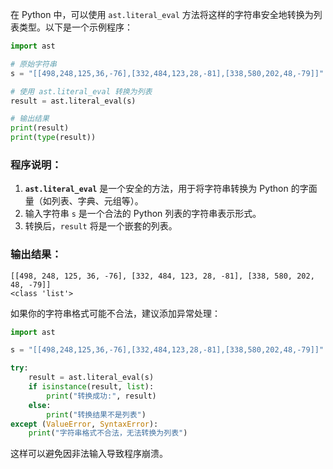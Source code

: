 在 Python 中，可以使用 `ast.literal_eval` 方法将这样的字符串安全地转换为列表类型。以下是一个示例程序：

```python
import ast

# 原始字符串
s = "[[498,248,125,36,-76],[332,484,123,28,-81],[338,580,202,48,-79]]"

# 使用 ast.literal_eval 转换为列表
result = ast.literal_eval(s)

# 输出结果
print(result)
print(type(result))
```

### 程序说明：
1. **`ast.literal_eval`** 是一个安全的方法，用于将字符串转换为 Python 的字面量（如列表、字典、元组等）。
2. 输入字符串 `s` 是一个合法的 Python 列表的字符串表示形式。
3. 转换后，`result` 将是一个嵌套的列表。

### 输出结果：
```
[[498, 248, 125, 36, -76], [332, 484, 123, 28, -81], [338, 580, 202, 48, -79]]
<class 'list'>
```

如果你的字符串格式可能不合法，建议添加异常处理：

```python
import ast

s = "[[498,248,125,36,-76],[332,484,123,28,-81],[338,580,202,48,-79]]"

try:
    result = ast.literal_eval(s)
    if isinstance(result, list):
        print("转换成功:", result)
    else:
        print("转换结果不是列表")
except (ValueError, SyntaxError):
    print("字符串格式不合法，无法转换为列表")
```

这样可以避免因非法输入导致程序崩溃。

